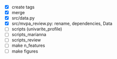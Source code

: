 - [x] create tags
- [x] merge
- [x] src/data.py
- [x] src/mvpa_review.py: rename, dependencies, Data
- [ ] scripts (univarite_profile)
- [ ] scripts_marianna
- [ ] scripts_review
- [ ] make n_features
- [ ] make figures
